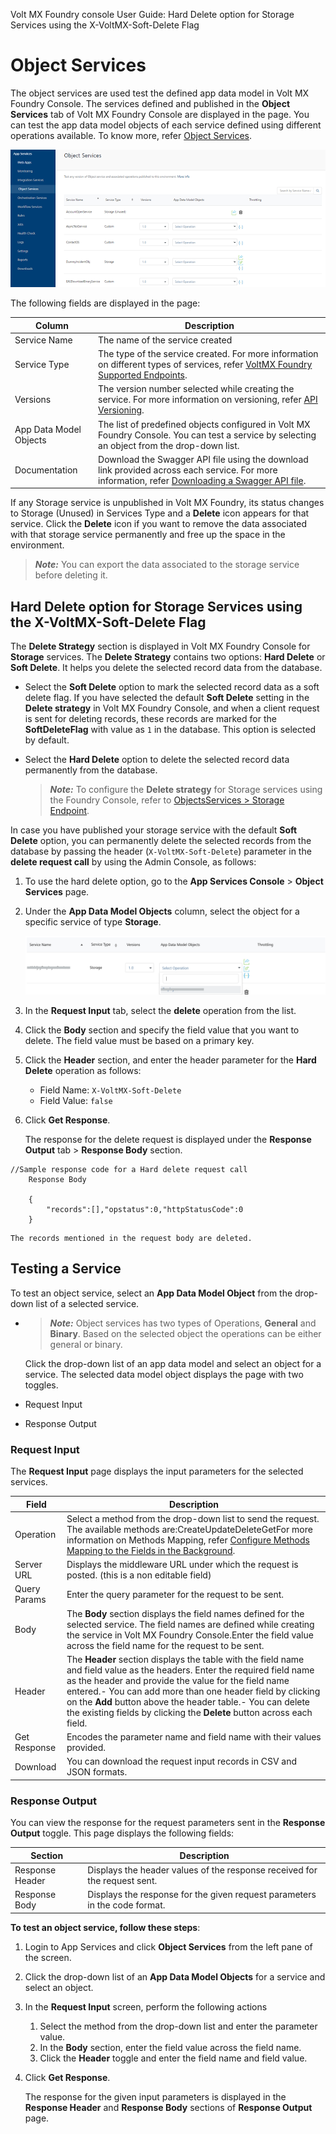                             

Volt MX  Foundry console User Guide: Hard Delete option for Storage Services using the X-VoltMX-Soft-Delete Flag

Object Services
===============

The object services are used test the defined app data model in Volt MX Foundry Console. The services defined and published in the **Object Services** tab of Volt MX Foundry Console are displayed in the page. You can test the app data model objects of each service defined using different operations available. To know more, refer [Object Services](../../../Foundry/voltmx_foundry_user_guide/Content/Objectservices.md).

![](Resources/Images/ObjectServices.png)

The following fields are displayed in the page:

  
| Column | Description |
| --- | --- |
| Service Name | The name of the service created |
| Service Type | The type of the service created. For more information on different types of services, refer [VoltMX Foundry Supported Endpoints](../../../Foundry/voltmx_foundry_user_guide/Content/ObjectsServices/Objectservices_Stage1.md). |
| Versions | The version number selected while creating the service. For more information on versioning, refer [API Versioning](../../../Foundry/voltmx_foundry_user_guide/Content/API_Versioning.md). |
| App Data Model Objects | The list of predefined objects configured in Volt MX Foundry Console. You can test a service by selecting an object from the drop-down list. |
| Documentation | Download the Swagger API file using the download link provided across each service. For more information, refer [Downloading a Swagger API file](Integration_Services.md#downloading-a-swagger-api-file). |

If any Storage service is unpublished in Volt MX Foundry, its status changes to Storage (Unused) in Services Type and a **Delete** icon appears for that service. Click the **Delete** icon if you want to remove the data associated with that storage service permanently and free up the space in the environment.

> **_Note:_** You can export the data associated to the storage service before deleting it.

Hard Delete option for Storage Services using the X-VoltMX-Soft-Delete Flag
-------------------------------------------------------------------------

The **Delete Strategy** section is displayed in Volt MX Foundry Console for **Storage** services. The **Delete Strategy** contains two options: **Hard Delete** or **Soft Delete**. It helps you delete the selected record data from the database.

*   Select the **Soft Delete** option to mark the selected record data as a soft delete flag. If you have selected the default **Soft Delete** setting in the **Delete strategy** in Volt MX Foundry Console, and when a client request is sent for deleting records, these records are marked for the **SoftDeleteFlag** with value as `1` in the database. This option is selected by default.
*   Select the **Hard Delete** option to delete the selected record data permanently from the database.
    
    > **_Note:_** To configure the **Delete strategy** for Storage services using the Foundry Console, refer to [ObjectsServices > Storage Endpoint](../../../Foundry/voltmx_foundry_user_guide/Content/ObjectsServices/Objectservices_Stage1.md).
    

In case you have published your storage service with the default **Soft Delete** option, you can permanently delete the selected records from the database by passing the header (`X-VoltMX-Soft-Delete`) parameter in the **delete request call** by using the Admin Console, as follows:

1.  To use the hard delete option, go to the **App Services Console** > **Object Services** page.
2.  Under the **App Data Model Objects** column, select the object for a specific service of type **Storage**.
    
    ![](Resources/Images/AdminConsoleObjectsStorage.png)
    
3.  In the **Request Input** tab, select the **delete** operation from the list.
    
4.  Click the **Body** section and specify the field value that you want to delete. The field value must be based on a primary key.
5.  Click the **Header** section, and enter the header parameter for the **Hard Delete** operation as follows:
    *   Field Name: `X-VoltMX-Soft-Delete`
    *   Field Value: `false`
6.  Click **Get Response**.
    
    The response for the delete request is displayed under the **Response Output** tab > **Response Body** section.
    
```
//Sample response code for a Hard delete request call  
    Response Body
    
    {
        "records":[],"opstatus":0,"httpStatusCode":0
    }
```
    
    The records mentioned in the request body are deleted.
    

Testing a Service
-----------------

To test an object service, select an **App Data Model Object** from the drop-down list of a selected service.

*   > **_Note:_** Object services has two types of Operations, **General** and **Binary**. Based on the selected object the operations can be either general or binary.
    
    Click the drop-down list of an app data model and select an object for a service. The selected data model object displays the page with two toggles.
    

*   Request Input
*   Response Output

### Request Input

The **Request Input** page displays the input parameters for the selected services.

  
| Field | Description |
| --- | --- |
| Operation | Select a method from the drop-down list to send the request. The available methods are:CreateUpdateDeleteGetFor more information on Methods Mapping, refer [Configure Methods Mapping to the Fields in the Background](../../../Foundry/voltmx_foundry_user_guide/Content/ObjectsServices/Objectservices_Stage3.md#configuring-methods-mapping-to-fields-on-the-back-end). |
| Server URL | Displays the middleware URL under which the request is posted. (this is a non editable field) |
| Query Params | Enter the query parameter for the request to be sent. |
| Body | The **Body** section displays the field names defined for the selected service. The field names are defined while creating the service in Volt MX Foundry Console.Enter the field value across the field name for the request to be sent. |
| Header | The **Header** section displays the table with the field name and field value as the headers. Enter the required field name as the header and provide the value for the field name entered.- You can add more than one header field by clicking on the **Add** button above the header table.- You can delete the existing fields by clicking the **Delete** button across each field. |
| Get Response | Encodes the parameter name and field name with their values provided. |
| Download | You can download the request input records in CSV and JSON formats. |

### Response Output

You can view the response for the request parameters sent in the **Response Output** toggle. This page displays the following fields:

  
| Section | Description |
| --- | --- |
| Response Header | Displays the header values of the response received for the request sent. |
| Response Body | Displays the response for the given request parameters in the code format. |

**To test an object service, follow these steps**:

1.  Login to App Services and click **Object Services** from the left pane of the screen.
2.  Click the drop-down list of an **App Data Model Objects** for a service and select an object.
3.  In the **Request Input** screen, perform the following actions
    1.  Select the method from the drop-down list and enter the parameter value.
    2.  In the **Body** section, enter the field value across the field name.
    3.  Click the **Header** toggle and enter the field name and field value.
4.  Click **Get Response**.
    
    The response for the given input parameters is displayed in the **Response Header** and **Response Body** sections of **Response Output** page.
